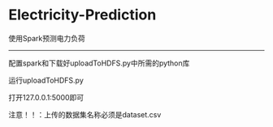 # Electricity-Prediction
使用Spark预测电力负荷

---

配置spark和下载好uploadToHDFS.py中所需的python库

运行uploadToHDFS.py

打开127.0.0.1:5000即可

注意！！：上传的数据集名称必须是dataset.csv
